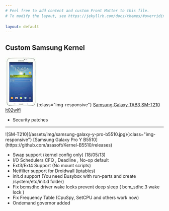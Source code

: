 ```yaml
---
# Feel free to add content and custom Front Matter to this file.
# To modify the layout, see https://jekyllrb.com/docs/themes/#overriding-theme-defaults

layout: default
---
```


<h2>Custom Samsung Kernel</h2>

![SM-T210](/assets/img/samsung-galaxy-tab3-smt210.jpg){:class="img-responsive"}
[Samsung Galaxy TAB3 SM-T210 lt02wifi](https://github.com/asasoft/lt02wifi-kk-kernel/releases)

<ul>
<li>Security patches</li>
</ul>
<hr />
![SM-T210](/assets/img/samsung-galaxy-y-pro-b5510.jpg){:class="img-responsive"}
[Samsung Galaxy Pro Y B5510](https://github.com/asasoft/Kernel-B5510/releases)

<ul>
<li>Swap support (kernel config only) (18/05/13)</li>
<li>I/O Schedulers CFQ , Deadline , No-op default</li>
<li>Ext3/Ext4 Support (No mount scripts)</li>
<li>Netfilter support for Droidwall (iptables)</li>
<li>init.d support (You need Busybox with run-parts and create /system/etc/init.d folder)</li>
<li>Fix bcmsdhc driver wake locks prevent deep sleep ( bcm_sdhc.3 wake lock )</li>
<li>Fix Frequency Table (CpuSpy, SetCPU and others work now)</li>
<li>Ondemand governor added</li>
</ul>
